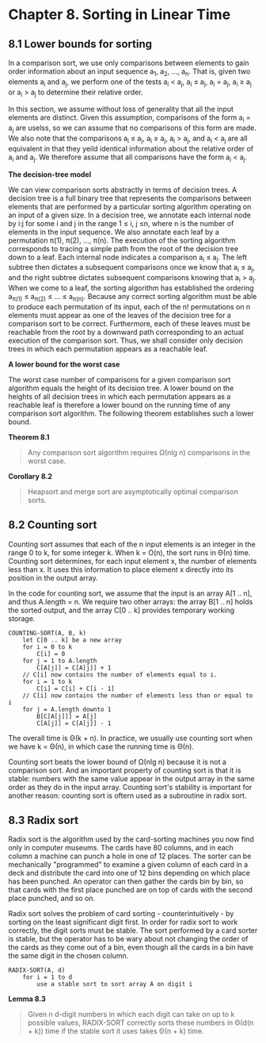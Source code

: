 # Chapter 8. Sorting in Linear Time

## 8.1 Lower bounds for sorting

In a comparison sort, we use only comparisons between elements to gain order information about an input sequence a<sub>1</sub>, a<sub>2</sub>, ..., a<sub>n</sub>. That is, given two elements a<sub>i</sub> and a<sub>j</sub>, we perform one of the tests a<sub>i</sub> < a<sub>j</sub>, a<sub>i</sub> &le; a<sub>j</sub>, a<sub>i</sub> = a<sub>j</sub>, a<sub>i</sub> &ge; a<sub>j</sub> or a<sub>i</sub> > a<sub>j</sub> to determine their relative order. 

In this section, we assume without loss of generality that all the input elements are distinct. Given this assumption, comparisons of the form a<sub>i</sub> = a<sub>j</sub> are uselss, so we can assume that no comparisons of this form are made. We also note that the comparisons a<sub>i</sub> &le; a<sub>j</sub>, a<sub>i</sub> &ge; a<sub>j</sub>, a<sub>i</sub> > a<sub>j</sub>, and a<sub>i</sub> < a<sub>j</sub> are all equivalent in that they yeild identical information about the relative order of a<sub>i</sub> and a<sub>j</sub>. We therefore assume that all comparisons have the form a<sub>i</sub> < a<sub>j</sub>.

**The decision-tree model**

We can view comparison sorts abstractly in terms of decision trees. A decision tree is a full binary tree that represents the comparisons between elements that are performed by a particular sorting algorithm operating on an input of a given size. In a decision tree, we annotate each internal node by i:j for some i and j in the range 1 &le; i, j &le;n, where n is the number of elements in the input sequence. We also annotate each leaf by a permutation &pi;(1), &pi;(2), ..., &pi;(n). The execution of the sorting algorithm corresponds to tracing a simple path from the root of the decision tree down to a leaf. Each internal node indicates a comparison a<sub>i</sub> &le; a<sub>j</sub>. The left subtree then dictates a subsequent comparisons once we know that a<sub>i</sub> &le; a<sub>j</sub>, and the right subtree dictates subsequent comparisons knowing that a<sub>i</sub> > a<sub>j</sub>. When we come to a leaf, the sorting algorithm has established the ordering a<sub>&pi;(1)</sub> &le; a<sub>&pi;(2)</sub> &le; ... &le; a<sub>&pi;(n)</sub>. Because any correct sorting algorithm must be able to produce each permutation of its input, each of the n! permutations on n elements must appear as one of the leaves of the decision tree for a comparison sort to be correct. Furthermore, each of these leaves must be reachable from the root by a downward path corresponding to an actual execution of the comparison sort. Thus, we shall consider only decision trees in which each permutation appears as a reachable leaf.

**A lower bound for the worst case**

The worst case number of comparisons for a given comparison sort algorithm equals the height of its decision tree. A lower bound on the heights of all decision trees in which each permutation appears as a reachable leaf is therefore a lower bound on the running time of any comparison sort algorithm. The following theorem establishes such a lower bound.

**Theorem 8.1** 

> Any comparison sort algorithm requires &Omega;(nlg n) comparisons in the worst case.

**Corollary 8.2**

> Heapsort and merge sort are asymptotically optimal comparison sorts.


## 8.2 Counting sort

Counting sort assumes that each of the n input elements is an integer in the range 0 to k, for some integer k. When k = O(n), the sort runs in &Theta;(n) time. Counting sort determines, for each input element x, the number of elements less than x. It uses this information to place element x directly into its position in the output array.  

In the code for counting sort, we assume that the input is an array A[1 .. n], and thus A.length = n. We require two other arrays: the array B[1 .. n] holds the sorted output, and the array C[0 .. k] provides temporary working storage.

```
COUNTING-SORT(A, B, k)
	let C[0 .. k] be a new array
	for i = 0 to k
		C[i] = 0
	for j = 1 to A.length
		C[A[j]] = C[A[j]] + 1 
	// C[i] now contains the number of elements equal to i.
	for i = 1 to k
		C[i] = C[i] + C[i - 1]
	// C[i] now contains the number of elements less than or equal to i
	for j = A.length downto 1
		B[C[A[j]]] = A[j]
		C[A[j]] = C[A[j]] - 1
```

The overall time is &Theta;(k + n). In practice, we usually use counting sort when we have k = &Theta;(n), in which case the running time is &Theta;(n).

Counting sort beats the lower bound of &Omega;(nlg n) because it is not a comparison sort. And an important property of counting sort is that it is stable: numbers with the same value appear in the output array in the same order as they do in the input array. Counting sort's stability is important for another reason: counting sort is oftern used as a subroutine in radix sort.

## 8.3 Radix sort

Radix sort is the algorithm used by the card-sorting machines you now find only in computer museums. The cards have 80 columns, and in each column a machine can punch a hole in one of 12 places. The sorter can be mechanically "programmed" to examine a given column of each card in a deck and distribute the card into one of 12 bins depending on which place has been punched. An operator can then gather the cards bin by bin, so that cards with the first place punched are on top of cards with the second place punched, and so on.

Radix sort solves the problem of card sorting - counterintuitively - by sorting on the least significant digit first. In order for radix sort to work correctly, the digit sorts must be stable. The sort performed by a card sorter is stable, but the operator has to be wary about not changing the order of the cards as they come out of a bin, even though all the cards in a bin have the same digit in the chosen column.

```
RADIX-SORT(A, d)
	for i = 1 to d
		use a stable sort to sort array A on digit i
```

**Lemma 8.3**

> Given n d-digit numbers in which each digit can take on up to k possible values, RADIX-SORT correctly sorts these numbers in &Theta;(d(n + k)) time if the stable sort it uses takes &Theta;(n + k) time.